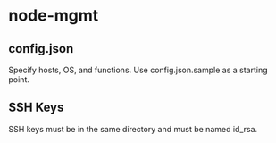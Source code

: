 # node-mgmt

## config.json
 Specify hosts, OS, and functions. Use config.json.sample as a starting point.
 
## SSH Keys
  SSH keys must be in the same directory and must be named id_rsa.
